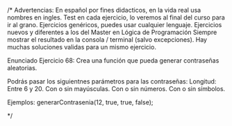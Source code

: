 /*
Advertencias:
En español por fines didacticos, en la vida real usa nombres en ingles.
Test en cada ejercicio, lo veremos al final del curso para ir al grano.
Ejercicios genéricos, puedes usar cualquier lenguaje.
Ejercicios nuevos y diferentes a los del Master en Lógica de Programación
Siempre mostrar el resultado en la consola / terminal (salvo excepciones).
Hay muchas soluciones validas para un mismo ejercicio.

Enunciado Ejercicio 68:
Crea una función que pueda generar contraseñas aleatorias.
 
Podrás pasar los siguientnes parámetros para las contraseñas:
Longitud: Entre 6 y 20.
Con o sin mayúsculas.
Con o sin números.
Con o sin símbolos.

Ejemplos:
generarContrasenia(12, true, true, false);
 
*/